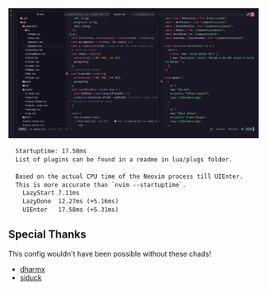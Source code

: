 <img src="screenshots/header.png" alt="screenshot">

```txt
  Startuptime: 17.58ms
  List of plugins can be found in a readme in lua/plugs folder.

  Based on the actual CPU time of the Neovim process till UIEnter.
  This is more accurate than `nvim --startuptime`.
    LazyStart 7.11ms
    LazyDone  12.27ms (+5.16ms)
    UIEnter   17.58ms (+5.31ms)
```

## Special Thanks 
This config wouldn't have been possible without these chads!
+ [dharmx](https://github.com/dharmx/nvim/)
+ [siduck](https://github.com/NvChad/NvChad)

